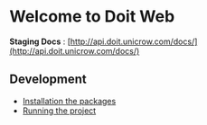# Welcome to Doit Web


**Staging Docs** : [http://api.doit.unicrow.com/docs/](http://api.doit.unicrow.com/docs/)


## Development

* [Installation the packages](development/installation.md)
* [Running the project](development/running.md)
